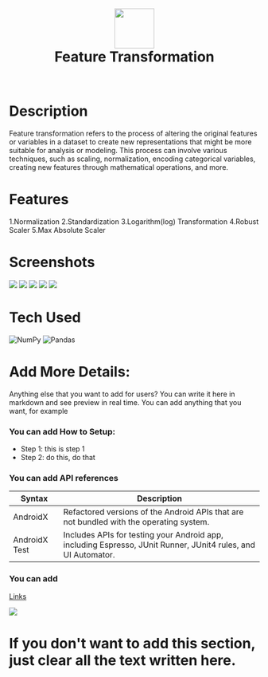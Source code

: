<div align="center">
      <h1> <img src="#" width="80px"><br/>Feature Transformation</h1>
     </div>
<p align="center"> <a href="https://github.com/EmamulHossen" target="_blank"><img alt="" src="https://img.shields.io/badge/Website-EA4C89?style=normal&logo=dribbble&logoColor=white" style="vertical-align:center" /></a> <a href="https://twitter.com/home" target="_blank"><img alt="" src="https://img.shields.io/badge/Twitter-1DA1F2?style=normal&logo=twitter&logoColor=white" style="vertical-align:center" /></a> <a href="https://www.facebook.com/emamul.hossen.503" target="_blank"><img alt="" src="https://img.shields.io/badge/Facebook-1877F2?style=normal&logo=facebook&logoColor=white" style="vertical-align:center" /></a> <a href="https://www.linkedin.com/in/emamul-hossen-9a8ab1255/}" target="_blank"><img alt="" src="https://img.shields.io/badge/LinkedIn-0077B5?style=normal&logo=linkedin&logoColor=white" style="vertical-align:center" /></a> </p>

# Description
Feature transformation refers to the process of altering the original features or variables in a dataset to create new representations that might be more suitable for analysis or modeling. This process can involve various techniques, such as scaling, normalization, encoding categorical variables, creating new features through mathematical operations, and more. 

# Features
1.Normalization
2.Standardization
3.Logarithm(log) Transformation
4.Robust Scaler
5.Max Absolute Scaler
# Screenshots
 <img src="#"> <img src="#"> <img src="#"> <img src="#"> <img src="#">
# Tech Used
 ![NumPy](https://img.shields.io/badge/numpy-%23013243.svg?style=for-the-badge&logo=numpy&logoColor=white) ![Pandas](https://img.shields.io/badge/pandas-%23150458.svg?style=for-the-badge&logo=pandas&logoColor=white)
      
# Add More Details:
Anything else that you want to add for users? You can write it here in markdown and see preview in real time. You can add anything that you want, for example

### You can add How to Setup:
- Step 1: this is step 1
- Step 2: do this, do that

### You can add API references
| Syntax | Description |
| ----------- | ----------- |
| AndroidX | Refactored versions of the Android APIs that are not bundled with the operating system. |
| AndroidX Test | Includes APIs for testing your Android app, including Espresso, JUnit Runner, JUnit4 rules, and UI Automator. |

### You can add 
[Links](https://itsvg.in)
 
![](https://img.shields.io/badge/IMAGES-4298B8.svg?style=for-the-badge&logoColor=white)
# If you don't want to add this section, just clear all the text written here.

      
<!-- </> with 💛 by readMD (https://readmd.itsvg.in) -->
    
